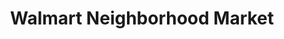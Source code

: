 ---
title: "Walmart Neighborhood Market"
url: /tulsa/walmart-neighborhood-market-south-delaware-avenue/
shop: supermarket
---